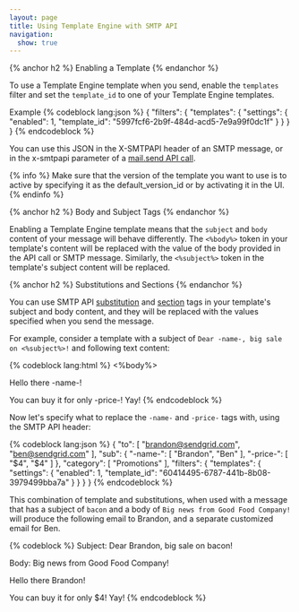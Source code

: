 ```yaml
---
layout: page
title: Using Template Engine with SMTP API
navigation:
  show: true
---
```


{% anchor h2 %}
Enabling a Template
{% endanchor %}

To use a Template Engine template when you send, enable the `templates`
filter and set the `template_id` to one of your Template Engine templates.

Example
{% codeblock lang:json %}
{
    "filters": {
        "templates": {
            "settings": {
                "enabled": 1,
                "template_id": "5997fcf6-2b9f-484d-acd5-7e9a99f0dc1f"
            }
        }
    }
}
{% endcodeblock %}

You can use this JSON in the X-SMTPAPI header of an SMTP message, or in
the x-smtpapi parameter of a [mail.send API
call]({{root_url}}/API_Reference/Web_API/mail.html).

{% info %}
Make sure that the version of the template you want to use is to active
by specifying it as the default_version_id or by activating it in the
UI.
{% endinfo %}

{% anchor h2 %}
Body and Subject Tags
{% endanchor %}

Enabling a Template Engine template means that the `subject` and `body`
content of your message will behave differently. The
`<%body%>` token in your template's content will be replaced with
the value of the body provided in the API call or SMTP message.
Similarly, the `<%subject%>` token in the template's subject content
will be replaced.

{% anchor h2 %}
Substitutions and Sections
{% endanchor %}

You can use SMTP API
[substitution]({{root_url}}/API_Reference/SMTP_API/substitution_tags.html)
and [section]({{root_url}}/API_Reference/SMTP_API/section_tags.html)
tags in your template's subject and body content, and they will be replaced with the values
specified when you send the message.

For example, consider a template with a subject of `Dear -name-, big sale on <%subject%>!` and following text content:

{% codeblock lang:html %}
<%body%>

Hello there -name-!

You can buy it for only -price-! Yay!
{% endcodeblock %}

Now let's specify what to replace the `-name-` and `-price-` tags with,
using the SMTP API header:

{% codeblock lang:json %}
{
  "to": [
    "brandon@sendgrid.com",
    "ben@sendgrid.com"
  ],
  "sub": {
    "-name-": [
      "Brandon",
      "Ben"
    ],
    "-price-": [
      "$4",
      "$4"
    ]
  },
  "category": [
    "Promotions"
  ],
  "filters": {
    "templates": {
      "settings": {
        "enabled": 1,
        "template_id": "60414495-6787-441b-8b08-3979499bba7a"
      }
    }
  }
}
{% endcodeblock %}

This combination of template and substitutions, when used with a message
that has a subject of `bacon` and a body of `Big news from Good Food
Company!` will produce the following email to Brandon, and a separate
customized email for Ben.

{% codeblock %}
Subject:
Dear Brandon, big sale on bacon!

Body:
Big news from Good Food Company!

Hello there Brandon!

You can buy it for only $4! Yay!
{% endcodeblock %}



